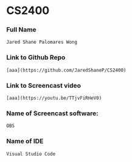 # **CS2400**

### Full Name 
    Jared Shane Palomares Wong
### Link to Github Repo
    [aaa](https://github.com/JaredShaneP/CS2400)
### Link to Screencast video
    [aaa](https://youtu.be/TTjvFiRHeV0)
### Name of Screencast software: 
    OBS
### Name of IDE
    Visual Studio Code
